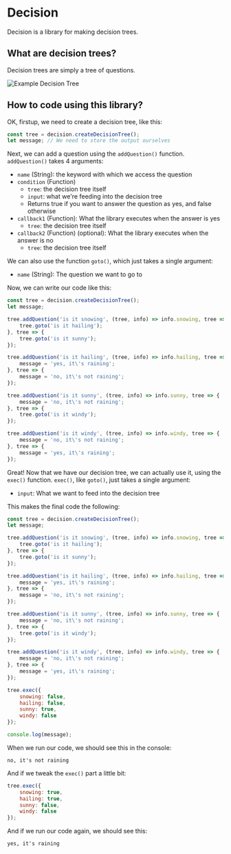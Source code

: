# Decision

Decision is a library for making decision trees.

## What are decision trees?

Decision trees are simply a tree of questions.

![Example Decision Tree](http://3.bp.blogspot.com/-d4XcAwYqmXI/UvoIeSCL2AI/AAAAAAAAEow/kzVWaHgg-bo/s1600/dectree_fruit.png)

## How to code using this library?

OK, firstup, we need to create a decision tree, like this:

```javascript
const tree = decision.createDecisionTree();
let message; // We need to store the output ourselves
```

Next, we can add a question using the `addQuestion()` function. 
`addQuestion()` takes 4 arguments:

* `name` (String): the keyword with which we access the question
* `condition` (Function)
  * `tree`: the decision tree itself
  * `input`: what we're feeding into the decision tree
  * Returns true if you want to answer the question as yes, and false otherwise
* `callback1` (Function): What the library executes when the answer is yes
  * `tree`: the decision tree itself
* `callback2` (Function) (optional): What the library executes when the answer is no
  * `tree`: the decision tree itself

We can also use the function `goto()`, which just takes a single argument:

* `name` (String): The question we want to go to

Now, we can write our code like this:

```javascript
const tree = decision.createDecisionTree();
let message;

tree.addQuestion('is it snowing', (tree, info) => info.snowing, tree => {	
	tree.goto('is it hailing');
}, tree => {
	tree.goto('is it sunny');
});

tree.addQuestion('is it hailing', (tree, info) => info.hailing, tree => {
	message = 'yes, it\'s raining';
}, tree => {
	message = 'no, it\'s not raining';
});

tree.addQuestion('is it sunny', (tree, info) => info.sunny, tree => {
	message = 'no, it\'s not raining';
}, tree => {
	tree.goto('is it windy');
});

tree.addQuestion('is it windy', (tree, info) => info.windy, tree => {
	message = 'no, it\'s not raining';
}, tree => {
	message = 'yes, it\'s raining';
});
```

Great! Now that we have our decision tree, we can actually use it, using the `exec()` function. `exec()`, like `goto()`, just takes a single argument:

* `input`: What we want to feed into the decision tree

This makes the final code the following:

```javascript
const tree = decision.createDecisionTree();
let message;

tree.addQuestion('is it snowing', (tree, info) => info.snowing, tree => {	
	tree.goto('is it hailing');
}, tree => {
	tree.goto('is it sunny');
});

tree.addQuestion('is it hailing', (tree, info) => info.hailing, tree => {
	message = 'yes, it\'s raining';
}, tree => {
	message = 'no, it\'s not raining';
});

tree.addQuestion('is it sunny', (tree, info) => info.sunny, tree => {
	message = 'no, it\'s not raining';
}, tree => {
	tree.goto('is it windy');
});

tree.addQuestion('is it windy', (tree, info) => info.windy, tree => {
	message = 'no, it\'s not raining';
}, tree => {
	message = 'yes, it\'s raining';
});

tree.exec({
	snowing: false,
	hailing: false,
	sunny: true,
	windy: false
});

console.log(message);
```

When we run our code, we should see this in the console:

```
no, it's not raining
```

And if we tweak the `exec()` part a little bit:

```javascript
tree.exec({
	snowing: true,
	hailing: true,
	sunny: false,
	windy: false
});
```

And if we run our code again, we should see this:

```
yes, it's raining
```
